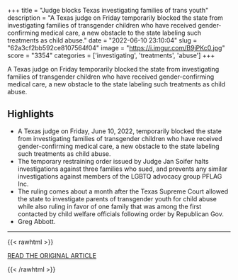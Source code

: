 +++
title = "Judge blocks Texas investigating families of trans youth"
description = "A Texas judge on Friday temporarily blocked the state from investigating families of transgender children who have received gender-confirming medical care, a new obstacle to the state labeling such treatments as child abuse."
date = "2022-06-10 23:10:04"
slug = "62a3cf2bb592ce8107564f04"
image = "https://i.imgur.com/B9jPKc0.jpg"
score = "3354"
categories = ['investigating', 'treatments', 'abuse']
+++

A Texas judge on Friday temporarily blocked the state from investigating families of transgender children who have received gender-confirming medical care, a new obstacle to the state labeling such treatments as child abuse.

## Highlights

- A Texas judge on Friday, June 10, 2022, temporarily blocked the state from investigating families of transgender children who have received gender-confirming medical care, a new obstacle to the state labeling such treatments as child abuse.
- The temporary restraining order issued by Judge Jan Soifer halts investigations against three families who sued, and prevents any similar investigations against members of the LGBTQ advocacy group PFLAG Inc.
- The ruling comes about a month after the Texas Supreme Court allowed the state to investigate parents of transgender youth for child abuse while also ruling in favor of one family that was among the first contacted by child welfare officials following order by Republican Gov.
- Greg Abbott.

---

{{< rawhtml >}}
  <p class="article-category">
    <a target="_blank" href="https://apnews.com/article/politics-greg-abbott-texas-lawsuits-child-welfare-7692c56aa008effbbefcac31ac677dc4">READ THE ORIGINAL ARTICLE</a>
  </p>
{{< /rawhtml >}}
